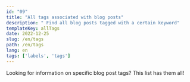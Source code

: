 ```yaml
---
id: "09"
title: "All tags associated with blog posts"
description: " Find all blog posts tagged with a certain keyword"
templateKey: allTags
date: 2022-12-25
slug: /en/tags
path: /en/tags
lang: en
tags: ['labels', 'tags']
---
```

Looking for information on specific blog post tags? This list has them all!
